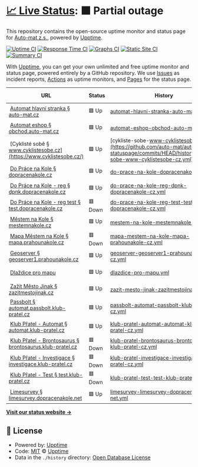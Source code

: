 # [📈 Live Status](https://demo.upptime.js.org): <!--live status--> **🟧 Partial outage**

This repository contains the open-source uptime monitor and status page for [Auto-mat z.s.](https://auto-mat.cz), powered by [Upptime](https://github.com/upptime/upptime).

[![Uptime CI](https://github.com/auto-mat/automat-statuspage/workflows/Uptime%20CI/badge.svg)](https://github.com/auto-mat/automat-statuspage/actions?query=workflow%3A%22Uptime+CI%22)
[![Response Time CI](https://github.com/auto-mat/automat-statuspage/workflows/Response%20Time%20CI/badge.svg)](https://github.com/auto-mat/automat-statuspage/actions?query=workflow%3A%22Response+Time+CI%22)
[![Graphs CI](https://github.com/auto-mat/automat-statuspage/workflows/Graphs%20CI/badge.svg)](https://github.com/auto-mat/automat-statuspage/actions?query=workflow%3A%22Graphs+CI%22)
[![Static Site CI](https://github.com/auto-mat/automat-statuspage/workflows/Static%20Site%20CI/badge.svg)](https://github.com/auto-mat/automat-statuspage/actions?query=workflow%3A%22Static+Site+CI%22)
[![Summary CI](https://github.com/auto-mat/automat-statuspage/workflows/Summary%20CI/badge.svg)](https://github.com/auto-mat/automat-statuspage/actions?query=workflow%3A%22Summary+CI%22)

With [Upptime](https://upptime.js.org), you can get your own unlimited and free uptime monitor and status page, powered entirely by a GitHub repository. We use [Issues](https://github.com/upptime/upptime/issues) as incident reports, [Actions](https://github.com/auto-mat/automat-statuspage/actions) as uptime monitors, and [Pages](https://demo.upptime.js.org) for the status page.

<!--start: status pages-->
<!-- This summary is generated by Upptime (https://github.com/upptime/upptime) -->
<!-- Do not edit this manually, your changes will be overwritten -->
<!-- prettier-ignore -->
| URL | Status | History | Response Time | Uptime |
| --- | ------ | ------- | ------------- | ------ |
| <img alt="" src="https://icons.duckduckgo.com/ip3/auto-mat.cz.ico" height="13"> [Automat hlavní stranka § auto-mat.cz](https://auto-mat.cz) | 🟩 Up | [automat-hlavni-stranka-auto-mat-cz.yml](https://github.com/auto-mat/automat-statuspage/commits/HEAD/history/automat-hlavni-stranka-auto-mat-cz.yml) | <details><summary><img alt="Response time graph" src="./graphs/automat-hlavni-stranka-auto-mat-cz/response-time-week.png" height="20"> 1973ms</summary><br><a href="https://auto-mat.github.io/automat-statuspage/history/automat-hlavni-stranka-auto-mat-cz"><img alt="Response time 2168" src="https://img.shields.io/endpoint?url=https%3A%2F%2Fraw.githubusercontent.com%2Fauto-mat%2Fautomat-statuspage%2FHEAD%2Fapi%2Fautomat-hlavni-stranka-auto-mat-cz%2Fresponse-time.json"></a><br><a href="https://auto-mat.github.io/automat-statuspage/history/automat-hlavni-stranka-auto-mat-cz"><img alt="24-hour response time 1786" src="https://img.shields.io/endpoint?url=https%3A%2F%2Fraw.githubusercontent.com%2Fauto-mat%2Fautomat-statuspage%2FHEAD%2Fapi%2Fautomat-hlavni-stranka-auto-mat-cz%2Fresponse-time-day.json"></a><br><a href="https://auto-mat.github.io/automat-statuspage/history/automat-hlavni-stranka-auto-mat-cz"><img alt="7-day response time 1973" src="https://img.shields.io/endpoint?url=https%3A%2F%2Fraw.githubusercontent.com%2Fauto-mat%2Fautomat-statuspage%2FHEAD%2Fapi%2Fautomat-hlavni-stranka-auto-mat-cz%2Fresponse-time-week.json"></a><br><a href="https://auto-mat.github.io/automat-statuspage/history/automat-hlavni-stranka-auto-mat-cz"><img alt="30-day response time 2134" src="https://img.shields.io/endpoint?url=https%3A%2F%2Fraw.githubusercontent.com%2Fauto-mat%2Fautomat-statuspage%2FHEAD%2Fapi%2Fautomat-hlavni-stranka-auto-mat-cz%2Fresponse-time-month.json"></a><br><a href="https://auto-mat.github.io/automat-statuspage/history/automat-hlavni-stranka-auto-mat-cz"><img alt="1-year response time 2260" src="https://img.shields.io/endpoint?url=https%3A%2F%2Fraw.githubusercontent.com%2Fauto-mat%2Fautomat-statuspage%2FHEAD%2Fapi%2Fautomat-hlavni-stranka-auto-mat-cz%2Fresponse-time-year.json"></a></details> | <details><summary><a href="https://auto-mat.github.io/automat-statuspage/history/automat-hlavni-stranka-auto-mat-cz">100.00%</a></summary><a href="https://auto-mat.github.io/automat-statuspage/history/automat-hlavni-stranka-auto-mat-cz"><img alt="All-time uptime 99.85%" src="https://img.shields.io/endpoint?url=https%3A%2F%2Fraw.githubusercontent.com%2Fauto-mat%2Fautomat-statuspage%2FHEAD%2Fapi%2Fautomat-hlavni-stranka-auto-mat-cz%2Fuptime.json"></a><br><a href="https://auto-mat.github.io/automat-statuspage/history/automat-hlavni-stranka-auto-mat-cz"><img alt="24-hour uptime 100.00%" src="https://img.shields.io/endpoint?url=https%3A%2F%2Fraw.githubusercontent.com%2Fauto-mat%2Fautomat-statuspage%2FHEAD%2Fapi%2Fautomat-hlavni-stranka-auto-mat-cz%2Fuptime-day.json"></a><br><a href="https://auto-mat.github.io/automat-statuspage/history/automat-hlavni-stranka-auto-mat-cz"><img alt="7-day uptime 100.00%" src="https://img.shields.io/endpoint?url=https%3A%2F%2Fraw.githubusercontent.com%2Fauto-mat%2Fautomat-statuspage%2FHEAD%2Fapi%2Fautomat-hlavni-stranka-auto-mat-cz%2Fuptime-week.json"></a><br><a href="https://auto-mat.github.io/automat-statuspage/history/automat-hlavni-stranka-auto-mat-cz"><img alt="30-day uptime 99.94%" src="https://img.shields.io/endpoint?url=https%3A%2F%2Fraw.githubusercontent.com%2Fauto-mat%2Fautomat-statuspage%2FHEAD%2Fapi%2Fautomat-hlavni-stranka-auto-mat-cz%2Fuptime-month.json"></a><br><a href="https://auto-mat.github.io/automat-statuspage/history/automat-hlavni-stranka-auto-mat-cz"><img alt="1-year uptime 99.98%" src="https://img.shields.io/endpoint?url=https%3A%2F%2Fraw.githubusercontent.com%2Fauto-mat%2Fautomat-statuspage%2FHEAD%2Fapi%2Fautomat-hlavni-stranka-auto-mat-cz%2Fuptime-year.json"></a></details>
| <img alt="" src="https://icons.duckduckgo.com/ip3/obchod.auto-mat.cz.ico" height="13"> [Automat eshop § obchod.auto-mat.cz](https://obchod.auto-mat.cz/) | 🟩 Up | [automat-eshop-obchod-auto-mat-cz.yml](https://github.com/auto-mat/automat-statuspage/commits/HEAD/history/automat-eshop-obchod-auto-mat-cz.yml) | <details><summary><img alt="Response time graph" src="./graphs/automat-eshop-obchod-auto-mat-cz/response-time-week.png" height="20"> 1336ms</summary><br><a href="https://auto-mat.github.io/automat-statuspage/history/automat-eshop-obchod-auto-mat-cz"><img alt="Response time 1419" src="https://img.shields.io/endpoint?url=https%3A%2F%2Fraw.githubusercontent.com%2Fauto-mat%2Fautomat-statuspage%2FHEAD%2Fapi%2Fautomat-eshop-obchod-auto-mat-cz%2Fresponse-time.json"></a><br><a href="https://auto-mat.github.io/automat-statuspage/history/automat-eshop-obchod-auto-mat-cz"><img alt="24-hour response time 1217" src="https://img.shields.io/endpoint?url=https%3A%2F%2Fraw.githubusercontent.com%2Fauto-mat%2Fautomat-statuspage%2FHEAD%2Fapi%2Fautomat-eshop-obchod-auto-mat-cz%2Fresponse-time-day.json"></a><br><a href="https://auto-mat.github.io/automat-statuspage/history/automat-eshop-obchod-auto-mat-cz"><img alt="7-day response time 1336" src="https://img.shields.io/endpoint?url=https%3A%2F%2Fraw.githubusercontent.com%2Fauto-mat%2Fautomat-statuspage%2FHEAD%2Fapi%2Fautomat-eshop-obchod-auto-mat-cz%2Fresponse-time-week.json"></a><br><a href="https://auto-mat.github.io/automat-statuspage/history/automat-eshop-obchod-auto-mat-cz"><img alt="30-day response time 1337" src="https://img.shields.io/endpoint?url=https%3A%2F%2Fraw.githubusercontent.com%2Fauto-mat%2Fautomat-statuspage%2FHEAD%2Fapi%2Fautomat-eshop-obchod-auto-mat-cz%2Fresponse-time-month.json"></a><br><a href="https://auto-mat.github.io/automat-statuspage/history/automat-eshop-obchod-auto-mat-cz"><img alt="1-year response time 1402" src="https://img.shields.io/endpoint?url=https%3A%2F%2Fraw.githubusercontent.com%2Fauto-mat%2Fautomat-statuspage%2FHEAD%2Fapi%2Fautomat-eshop-obchod-auto-mat-cz%2Fresponse-time-year.json"></a></details> | <details><summary><a href="https://auto-mat.github.io/automat-statuspage/history/automat-eshop-obchod-auto-mat-cz">99.61%</a></summary><a href="https://auto-mat.github.io/automat-statuspage/history/automat-eshop-obchod-auto-mat-cz"><img alt="All-time uptime 99.86%" src="https://img.shields.io/endpoint?url=https%3A%2F%2Fraw.githubusercontent.com%2Fauto-mat%2Fautomat-statuspage%2FHEAD%2Fapi%2Fautomat-eshop-obchod-auto-mat-cz%2Fuptime.json"></a><br><a href="https://auto-mat.github.io/automat-statuspage/history/automat-eshop-obchod-auto-mat-cz"><img alt="24-hour uptime 100.00%" src="https://img.shields.io/endpoint?url=https%3A%2F%2Fraw.githubusercontent.com%2Fauto-mat%2Fautomat-statuspage%2FHEAD%2Fapi%2Fautomat-eshop-obchod-auto-mat-cz%2Fuptime-day.json"></a><br><a href="https://auto-mat.github.io/automat-statuspage/history/automat-eshop-obchod-auto-mat-cz"><img alt="7-day uptime 99.61%" src="https://img.shields.io/endpoint?url=https%3A%2F%2Fraw.githubusercontent.com%2Fauto-mat%2Fautomat-statuspage%2FHEAD%2Fapi%2Fautomat-eshop-obchod-auto-mat-cz%2Fuptime-week.json"></a><br><a href="https://auto-mat.github.io/automat-statuspage/history/automat-eshop-obchod-auto-mat-cz"><img alt="30-day uptime 99.75%" src="https://img.shields.io/endpoint?url=https%3A%2F%2Fraw.githubusercontent.com%2Fauto-mat%2Fautomat-statuspage%2FHEAD%2Fapi%2Fautomat-eshop-obchod-auto-mat-cz%2Fuptime-month.json"></a><br><a href="https://auto-mat.github.io/automat-statuspage/history/automat-eshop-obchod-auto-mat-cz"><img alt="1-year uptime 99.93%" src="https://img.shields.io/endpoint?url=https%3A%2F%2Fraw.githubusercontent.com%2Fauto-mat%2Fautomat-statuspage%2FHEAD%2Fapi%2Fautomat-eshop-obchod-auto-mat-cz%2Fuptime-year.json"></a></details>
| <img alt="" src="https://icons.duckduckgo.com/ip3/www.cyklistesobe.cz.ico" height="13"> [Cyklisté sobě § www.cyklistesobe.cz](https://www.cyklistesobe.cz/) | 🟩 Up | [cykliste-sobe-www-cyklistesobe-cz.yml](https://github.com/auto-mat/automat-statuspage/commits/HEAD/history/cykliste-sobe-www-cyklistesobe-cz.yml) | <details><summary><img alt="Response time graph" src="./graphs/cykliste-sobe-www-cyklistesobe-cz/response-time-week.png" height="20"> 1019ms</summary><br><a href="https://auto-mat.github.io/automat-statuspage/history/cykliste-sobe-www-cyklistesobe-cz"><img alt="Response time 6188" src="https://img.shields.io/endpoint?url=https%3A%2F%2Fraw.githubusercontent.com%2Fauto-mat%2Fautomat-statuspage%2FHEAD%2Fapi%2Fcykliste-sobe-www-cyklistesobe-cz%2Fresponse-time.json"></a><br><a href="https://auto-mat.github.io/automat-statuspage/history/cykliste-sobe-www-cyklistesobe-cz"><img alt="24-hour response time 847" src="https://img.shields.io/endpoint?url=https%3A%2F%2Fraw.githubusercontent.com%2Fauto-mat%2Fautomat-statuspage%2FHEAD%2Fapi%2Fcykliste-sobe-www-cyklistesobe-cz%2Fresponse-time-day.json"></a><br><a href="https://auto-mat.github.io/automat-statuspage/history/cykliste-sobe-www-cyklistesobe-cz"><img alt="7-day response time 1019" src="https://img.shields.io/endpoint?url=https%3A%2F%2Fraw.githubusercontent.com%2Fauto-mat%2Fautomat-statuspage%2FHEAD%2Fapi%2Fcykliste-sobe-www-cyklistesobe-cz%2Fresponse-time-week.json"></a><br><a href="https://auto-mat.github.io/automat-statuspage/history/cykliste-sobe-www-cyklistesobe-cz"><img alt="30-day response time 903" src="https://img.shields.io/endpoint?url=https%3A%2F%2Fraw.githubusercontent.com%2Fauto-mat%2Fautomat-statuspage%2FHEAD%2Fapi%2Fcykliste-sobe-www-cyklistesobe-cz%2Fresponse-time-month.json"></a><br><a href="https://auto-mat.github.io/automat-statuspage/history/cykliste-sobe-www-cyklistesobe-cz"><img alt="1-year response time 6650" src="https://img.shields.io/endpoint?url=https%3A%2F%2Fraw.githubusercontent.com%2Fauto-mat%2Fautomat-statuspage%2FHEAD%2Fapi%2Fcykliste-sobe-www-cyklistesobe-cz%2Fresponse-time-year.json"></a></details> | <details><summary><a href="https://auto-mat.github.io/automat-statuspage/history/cykliste-sobe-www-cyklistesobe-cz">100.00%</a></summary><a href="https://auto-mat.github.io/automat-statuspage/history/cykliste-sobe-www-cyklistesobe-cz"><img alt="All-time uptime 97.02%" src="https://img.shields.io/endpoint?url=https%3A%2F%2Fraw.githubusercontent.com%2Fauto-mat%2Fautomat-statuspage%2FHEAD%2Fapi%2Fcykliste-sobe-www-cyklistesobe-cz%2Fuptime.json"></a><br><a href="https://auto-mat.github.io/automat-statuspage/history/cykliste-sobe-www-cyklistesobe-cz"><img alt="24-hour uptime 100.00%" src="https://img.shields.io/endpoint?url=https%3A%2F%2Fraw.githubusercontent.com%2Fauto-mat%2Fautomat-statuspage%2FHEAD%2Fapi%2Fcykliste-sobe-www-cyklistesobe-cz%2Fuptime-day.json"></a><br><a href="https://auto-mat.github.io/automat-statuspage/history/cykliste-sobe-www-cyklistesobe-cz"><img alt="7-day uptime 100.00%" src="https://img.shields.io/endpoint?url=https%3A%2F%2Fraw.githubusercontent.com%2Fauto-mat%2Fautomat-statuspage%2FHEAD%2Fapi%2Fcykliste-sobe-www-cyklistesobe-cz%2Fuptime-week.json"></a><br><a href="https://auto-mat.github.io/automat-statuspage/history/cykliste-sobe-www-cyklistesobe-cz"><img alt="30-day uptime 37.39%" src="https://img.shields.io/endpoint?url=https%3A%2F%2Fraw.githubusercontent.com%2Fauto-mat%2Fautomat-statuspage%2FHEAD%2Fapi%2Fcykliste-sobe-www-cyklistesobe-cz%2Fuptime-month.json"></a><br><a href="https://auto-mat.github.io/automat-statuspage/history/cykliste-sobe-www-cyklistesobe-cz"><img alt="1-year uptime 89.60%" src="https://img.shields.io/endpoint?url=https%3A%2F%2Fraw.githubusercontent.com%2Fauto-mat%2Fautomat-statuspage%2FHEAD%2Fapi%2Fcykliste-sobe-www-cyklistesobe-cz%2Fuptime-year.json"></a></details>
| <img alt="" src="https://icons.duckduckgo.com/ip3/dopracenakole.cz.ico" height="13"> [Do Práce na Kole § dopracenakole.cz](https://dopracenakole.cz) | 🟩 Up | [do-prace-na-kole-dopracenakole-cz.yml](https://github.com/auto-mat/automat-statuspage/commits/HEAD/history/do-prace-na-kole-dopracenakole-cz.yml) | <details><summary><img alt="Response time graph" src="./graphs/do-prace-na-kole-dopracenakole-cz/response-time-week.png" height="20"> 707ms</summary><br><a href="https://auto-mat.github.io/automat-statuspage/history/do-prace-na-kole-dopracenakole-cz"><img alt="Response time 926" src="https://img.shields.io/endpoint?url=https%3A%2F%2Fraw.githubusercontent.com%2Fauto-mat%2Fautomat-statuspage%2FHEAD%2Fapi%2Fdo-prace-na-kole-dopracenakole-cz%2Fresponse-time.json"></a><br><a href="https://auto-mat.github.io/automat-statuspage/history/do-prace-na-kole-dopracenakole-cz"><img alt="24-hour response time 548" src="https://img.shields.io/endpoint?url=https%3A%2F%2Fraw.githubusercontent.com%2Fauto-mat%2Fautomat-statuspage%2FHEAD%2Fapi%2Fdo-prace-na-kole-dopracenakole-cz%2Fresponse-time-day.json"></a><br><a href="https://auto-mat.github.io/automat-statuspage/history/do-prace-na-kole-dopracenakole-cz"><img alt="7-day response time 707" src="https://img.shields.io/endpoint?url=https%3A%2F%2Fraw.githubusercontent.com%2Fauto-mat%2Fautomat-statuspage%2FHEAD%2Fapi%2Fdo-prace-na-kole-dopracenakole-cz%2Fresponse-time-week.json"></a><br><a href="https://auto-mat.github.io/automat-statuspage/history/do-prace-na-kole-dopracenakole-cz"><img alt="30-day response time 670" src="https://img.shields.io/endpoint?url=https%3A%2F%2Fraw.githubusercontent.com%2Fauto-mat%2Fautomat-statuspage%2FHEAD%2Fapi%2Fdo-prace-na-kole-dopracenakole-cz%2Fresponse-time-month.json"></a><br><a href="https://auto-mat.github.io/automat-statuspage/history/do-prace-na-kole-dopracenakole-cz"><img alt="1-year response time 692" src="https://img.shields.io/endpoint?url=https%3A%2F%2Fraw.githubusercontent.com%2Fauto-mat%2Fautomat-statuspage%2FHEAD%2Fapi%2Fdo-prace-na-kole-dopracenakole-cz%2Fresponse-time-year.json"></a></details> | <details><summary><a href="https://auto-mat.github.io/automat-statuspage/history/do-prace-na-kole-dopracenakole-cz">100.00%</a></summary><a href="https://auto-mat.github.io/automat-statuspage/history/do-prace-na-kole-dopracenakole-cz"><img alt="All-time uptime 99.78%" src="https://img.shields.io/endpoint?url=https%3A%2F%2Fraw.githubusercontent.com%2Fauto-mat%2Fautomat-statuspage%2FHEAD%2Fapi%2Fdo-prace-na-kole-dopracenakole-cz%2Fuptime.json"></a><br><a href="https://auto-mat.github.io/automat-statuspage/history/do-prace-na-kole-dopracenakole-cz"><img alt="24-hour uptime 100.00%" src="https://img.shields.io/endpoint?url=https%3A%2F%2Fraw.githubusercontent.com%2Fauto-mat%2Fautomat-statuspage%2FHEAD%2Fapi%2Fdo-prace-na-kole-dopracenakole-cz%2Fuptime-day.json"></a><br><a href="https://auto-mat.github.io/automat-statuspage/history/do-prace-na-kole-dopracenakole-cz"><img alt="7-day uptime 100.00%" src="https://img.shields.io/endpoint?url=https%3A%2F%2Fraw.githubusercontent.com%2Fauto-mat%2Fautomat-statuspage%2FHEAD%2Fapi%2Fdo-prace-na-kole-dopracenakole-cz%2Fuptime-week.json"></a><br><a href="https://auto-mat.github.io/automat-statuspage/history/do-prace-na-kole-dopracenakole-cz"><img alt="30-day uptime 100.00%" src="https://img.shields.io/endpoint?url=https%3A%2F%2Fraw.githubusercontent.com%2Fauto-mat%2Fautomat-statuspage%2FHEAD%2Fapi%2Fdo-prace-na-kole-dopracenakole-cz%2Fuptime-month.json"></a><br><a href="https://auto-mat.github.io/automat-statuspage/history/do-prace-na-kole-dopracenakole-cz"><img alt="1-year uptime 100.00%" src="https://img.shields.io/endpoint?url=https%3A%2F%2Fraw.githubusercontent.com%2Fauto-mat%2Fautomat-statuspage%2FHEAD%2Fapi%2Fdo-prace-na-kole-dopracenakole-cz%2Fuptime-year.json"></a></details>
| <img alt="" src="https://icons.duckduckgo.com/ip3/dpnk.dopracenakole.cz.ico" height="13"> [Do Práce na Kole - reg § dpnk.dopracenakole.cz](https://dpnk.dopracenakole.cz) | 🟩 Up | [do-prace-na-kole-reg-dpnk-dopracenakole-cz.yml](https://github.com/auto-mat/automat-statuspage/commits/HEAD/history/do-prace-na-kole-reg-dpnk-dopracenakole-cz.yml) | <details><summary><img alt="Response time graph" src="./graphs/do-prace-na-kole-reg-dpnk-dopracenakole-cz/response-time-week.png" height="20"> 641ms</summary><br><a href="https://auto-mat.github.io/automat-statuspage/history/do-prace-na-kole-reg-dpnk-dopracenakole-cz"><img alt="Response time 1575" src="https://img.shields.io/endpoint?url=https%3A%2F%2Fraw.githubusercontent.com%2Fauto-mat%2Fautomat-statuspage%2FHEAD%2Fapi%2Fdo-prace-na-kole-reg-dpnk-dopracenakole-cz%2Fresponse-time.json"></a><br><a href="https://auto-mat.github.io/automat-statuspage/history/do-prace-na-kole-reg-dpnk-dopracenakole-cz"><img alt="24-hour response time 628" src="https://img.shields.io/endpoint?url=https%3A%2F%2Fraw.githubusercontent.com%2Fauto-mat%2Fautomat-statuspage%2FHEAD%2Fapi%2Fdo-prace-na-kole-reg-dpnk-dopracenakole-cz%2Fresponse-time-day.json"></a><br><a href="https://auto-mat.github.io/automat-statuspage/history/do-prace-na-kole-reg-dpnk-dopracenakole-cz"><img alt="7-day response time 641" src="https://img.shields.io/endpoint?url=https%3A%2F%2Fraw.githubusercontent.com%2Fauto-mat%2Fautomat-statuspage%2FHEAD%2Fapi%2Fdo-prace-na-kole-reg-dpnk-dopracenakole-cz%2Fresponse-time-week.json"></a><br><a href="https://auto-mat.github.io/automat-statuspage/history/do-prace-na-kole-reg-dpnk-dopracenakole-cz"><img alt="30-day response time 810" src="https://img.shields.io/endpoint?url=https%3A%2F%2Fraw.githubusercontent.com%2Fauto-mat%2Fautomat-statuspage%2FHEAD%2Fapi%2Fdo-prace-na-kole-reg-dpnk-dopracenakole-cz%2Fresponse-time-month.json"></a><br><a href="https://auto-mat.github.io/automat-statuspage/history/do-prace-na-kole-reg-dpnk-dopracenakole-cz"><img alt="1-year response time 1357" src="https://img.shields.io/endpoint?url=https%3A%2F%2Fraw.githubusercontent.com%2Fauto-mat%2Fautomat-statuspage%2FHEAD%2Fapi%2Fdo-prace-na-kole-reg-dpnk-dopracenakole-cz%2Fresponse-time-year.json"></a></details> | <details><summary><a href="https://auto-mat.github.io/automat-statuspage/history/do-prace-na-kole-reg-dpnk-dopracenakole-cz">100.00%</a></summary><a href="https://auto-mat.github.io/automat-statuspage/history/do-prace-na-kole-reg-dpnk-dopracenakole-cz"><img alt="All-time uptime 99.39%" src="https://img.shields.io/endpoint?url=https%3A%2F%2Fraw.githubusercontent.com%2Fauto-mat%2Fautomat-statuspage%2FHEAD%2Fapi%2Fdo-prace-na-kole-reg-dpnk-dopracenakole-cz%2Fuptime.json"></a><br><a href="https://auto-mat.github.io/automat-statuspage/history/do-prace-na-kole-reg-dpnk-dopracenakole-cz"><img alt="24-hour uptime 100.00%" src="https://img.shields.io/endpoint?url=https%3A%2F%2Fraw.githubusercontent.com%2Fauto-mat%2Fautomat-statuspage%2FHEAD%2Fapi%2Fdo-prace-na-kole-reg-dpnk-dopracenakole-cz%2Fuptime-day.json"></a><br><a href="https://auto-mat.github.io/automat-statuspage/history/do-prace-na-kole-reg-dpnk-dopracenakole-cz"><img alt="7-day uptime 100.00%" src="https://img.shields.io/endpoint?url=https%3A%2F%2Fraw.githubusercontent.com%2Fauto-mat%2Fautomat-statuspage%2FHEAD%2Fapi%2Fdo-prace-na-kole-reg-dpnk-dopracenakole-cz%2Fuptime-week.json"></a><br><a href="https://auto-mat.github.io/automat-statuspage/history/do-prace-na-kole-reg-dpnk-dopracenakole-cz"><img alt="30-day uptime 99.87%" src="https://img.shields.io/endpoint?url=https%3A%2F%2Fraw.githubusercontent.com%2Fauto-mat%2Fautomat-statuspage%2FHEAD%2Fapi%2Fdo-prace-na-kole-reg-dpnk-dopracenakole-cz%2Fuptime-month.json"></a><br><a href="https://auto-mat.github.io/automat-statuspage/history/do-prace-na-kole-reg-dpnk-dopracenakole-cz"><img alt="1-year uptime 99.01%" src="https://img.shields.io/endpoint?url=https%3A%2F%2Fraw.githubusercontent.com%2Fauto-mat%2Fautomat-statuspage%2FHEAD%2Fapi%2Fdo-prace-na-kole-reg-dpnk-dopracenakole-cz%2Fuptime-year.json"></a></details>
| <img alt="" src="https://icons.duckduckgo.com/ip3/test.dopracenakole.cz.ico" height="13"> [Do Práce na Kole - reg test § test.dopracenakole.cz](https://test.dopracenakole.cz) | 🟥 Down | [do-prace-na-kole-reg-test-test-dopracenakole-cz.yml](https://github.com/auto-mat/automat-statuspage/commits/HEAD/history/do-prace-na-kole-reg-test-test-dopracenakole-cz.yml) | <details><summary><img alt="Response time graph" src="./graphs/do-prace-na-kole-reg-test-test-dopracenakole-cz/response-time-week.png" height="20"> 1112ms</summary><br><a href="https://auto-mat.github.io/automat-statuspage/history/do-prace-na-kole-reg-test-test-dopracenakole-cz"><img alt="Response time 1895" src="https://img.shields.io/endpoint?url=https%3A%2F%2Fraw.githubusercontent.com%2Fauto-mat%2Fautomat-statuspage%2FHEAD%2Fapi%2Fdo-prace-na-kole-reg-test-test-dopracenakole-cz%2Fresponse-time.json"></a><br><a href="https://auto-mat.github.io/automat-statuspage/history/do-prace-na-kole-reg-test-test-dopracenakole-cz"><img alt="24-hour response time 0" src="https://img.shields.io/endpoint?url=https%3A%2F%2Fraw.githubusercontent.com%2Fauto-mat%2Fautomat-statuspage%2FHEAD%2Fapi%2Fdo-prace-na-kole-reg-test-test-dopracenakole-cz%2Fresponse-time-day.json"></a><br><a href="https://auto-mat.github.io/automat-statuspage/history/do-prace-na-kole-reg-test-test-dopracenakole-cz"><img alt="7-day response time 1112" src="https://img.shields.io/endpoint?url=https%3A%2F%2Fraw.githubusercontent.com%2Fauto-mat%2Fautomat-statuspage%2FHEAD%2Fapi%2Fdo-prace-na-kole-reg-test-test-dopracenakole-cz%2Fresponse-time-week.json"></a><br><a href="https://auto-mat.github.io/automat-statuspage/history/do-prace-na-kole-reg-test-test-dopracenakole-cz"><img alt="30-day response time 1280" src="https://img.shields.io/endpoint?url=https%3A%2F%2Fraw.githubusercontent.com%2Fauto-mat%2Fautomat-statuspage%2FHEAD%2Fapi%2Fdo-prace-na-kole-reg-test-test-dopracenakole-cz%2Fresponse-time-month.json"></a><br><a href="https://auto-mat.github.io/automat-statuspage/history/do-prace-na-kole-reg-test-test-dopracenakole-cz"><img alt="1-year response time 2057" src="https://img.shields.io/endpoint?url=https%3A%2F%2Fraw.githubusercontent.com%2Fauto-mat%2Fautomat-statuspage%2FHEAD%2Fapi%2Fdo-prace-na-kole-reg-test-test-dopracenakole-cz%2Fresponse-time-year.json"></a></details> | <details><summary><a href="https://auto-mat.github.io/automat-statuspage/history/do-prace-na-kole-reg-test-test-dopracenakole-cz">82.89%</a></summary><a href="https://auto-mat.github.io/automat-statuspage/history/do-prace-na-kole-reg-test-test-dopracenakole-cz"><img alt="All-time uptime 91.78%" src="https://img.shields.io/endpoint?url=https%3A%2F%2Fraw.githubusercontent.com%2Fauto-mat%2Fautomat-statuspage%2FHEAD%2Fapi%2Fdo-prace-na-kole-reg-test-test-dopracenakole-cz%2Fuptime.json"></a><br><a href="https://auto-mat.github.io/automat-statuspage/history/do-prace-na-kole-reg-test-test-dopracenakole-cz"><img alt="24-hour uptime 0.00%" src="https://img.shields.io/endpoint?url=https%3A%2F%2Fraw.githubusercontent.com%2Fauto-mat%2Fautomat-statuspage%2FHEAD%2Fapi%2Fdo-prace-na-kole-reg-test-test-dopracenakole-cz%2Fuptime-day.json"></a><br><a href="https://auto-mat.github.io/automat-statuspage/history/do-prace-na-kole-reg-test-test-dopracenakole-cz"><img alt="7-day uptime 82.89%" src="https://img.shields.io/endpoint?url=https%3A%2F%2Fraw.githubusercontent.com%2Fauto-mat%2Fautomat-statuspage%2FHEAD%2Fapi%2Fdo-prace-na-kole-reg-test-test-dopracenakole-cz%2Fuptime-week.json"></a><br><a href="https://auto-mat.github.io/automat-statuspage/history/do-prace-na-kole-reg-test-test-dopracenakole-cz"><img alt="30-day uptime 96.00%" src="https://img.shields.io/endpoint?url=https%3A%2F%2Fraw.githubusercontent.com%2Fauto-mat%2Fautomat-statuspage%2FHEAD%2Fapi%2Fdo-prace-na-kole-reg-test-test-dopracenakole-cz%2Fuptime-month.json"></a><br><a href="https://auto-mat.github.io/automat-statuspage/history/do-prace-na-kole-reg-test-test-dopracenakole-cz"><img alt="1-year uptime 73.73%" src="https://img.shields.io/endpoint?url=https%3A%2F%2Fraw.githubusercontent.com%2Fauto-mat%2Fautomat-statuspage%2FHEAD%2Fapi%2Fdo-prace-na-kole-reg-test-test-dopracenakole-cz%2Fuptime-year.json"></a></details>
| <img alt="" src="https://icons.duckduckgo.com/ip3/mestemnakole.cz.ico" height="13"> [Městem na Kole § mestemnakole.cz](https://mestemnakole.cz) | 🟩 Up | [mestem-na-kole-mestemnakole-cz.yml](https://github.com/auto-mat/automat-statuspage/commits/HEAD/history/mestem-na-kole-mestemnakole-cz.yml) | <details><summary><img alt="Response time graph" src="./graphs/mestem-na-kole-mestemnakole-cz/response-time-week.png" height="20"> 705ms</summary><br><a href="https://auto-mat.github.io/automat-statuspage/history/mestem-na-kole-mestemnakole-cz"><img alt="Response time 689" src="https://img.shields.io/endpoint?url=https%3A%2F%2Fraw.githubusercontent.com%2Fauto-mat%2Fautomat-statuspage%2FHEAD%2Fapi%2Fmestem-na-kole-mestemnakole-cz%2Fresponse-time.json"></a><br><a href="https://auto-mat.github.io/automat-statuspage/history/mestem-na-kole-mestemnakole-cz"><img alt="24-hour response time 592" src="https://img.shields.io/endpoint?url=https%3A%2F%2Fraw.githubusercontent.com%2Fauto-mat%2Fautomat-statuspage%2FHEAD%2Fapi%2Fmestem-na-kole-mestemnakole-cz%2Fresponse-time-day.json"></a><br><a href="https://auto-mat.github.io/automat-statuspage/history/mestem-na-kole-mestemnakole-cz"><img alt="7-day response time 705" src="https://img.shields.io/endpoint?url=https%3A%2F%2Fraw.githubusercontent.com%2Fauto-mat%2Fautomat-statuspage%2FHEAD%2Fapi%2Fmestem-na-kole-mestemnakole-cz%2Fresponse-time-week.json"></a><br><a href="https://auto-mat.github.io/automat-statuspage/history/mestem-na-kole-mestemnakole-cz"><img alt="30-day response time 664" src="https://img.shields.io/endpoint?url=https%3A%2F%2Fraw.githubusercontent.com%2Fauto-mat%2Fautomat-statuspage%2FHEAD%2Fapi%2Fmestem-na-kole-mestemnakole-cz%2Fresponse-time-month.json"></a><br><a href="https://auto-mat.github.io/automat-statuspage/history/mestem-na-kole-mestemnakole-cz"><img alt="1-year response time 691" src="https://img.shields.io/endpoint?url=https%3A%2F%2Fraw.githubusercontent.com%2Fauto-mat%2Fautomat-statuspage%2FHEAD%2Fapi%2Fmestem-na-kole-mestemnakole-cz%2Fresponse-time-year.json"></a></details> | <details><summary><a href="https://auto-mat.github.io/automat-statuspage/history/mestem-na-kole-mestemnakole-cz">100.00%</a></summary><a href="https://auto-mat.github.io/automat-statuspage/history/mestem-na-kole-mestemnakole-cz"><img alt="All-time uptime 99.74%" src="https://img.shields.io/endpoint?url=https%3A%2F%2Fraw.githubusercontent.com%2Fauto-mat%2Fautomat-statuspage%2FHEAD%2Fapi%2Fmestem-na-kole-mestemnakole-cz%2Fuptime.json"></a><br><a href="https://auto-mat.github.io/automat-statuspage/history/mestem-na-kole-mestemnakole-cz"><img alt="24-hour uptime 100.00%" src="https://img.shields.io/endpoint?url=https%3A%2F%2Fraw.githubusercontent.com%2Fauto-mat%2Fautomat-statuspage%2FHEAD%2Fapi%2Fmestem-na-kole-mestemnakole-cz%2Fuptime-day.json"></a><br><a href="https://auto-mat.github.io/automat-statuspage/history/mestem-na-kole-mestemnakole-cz"><img alt="7-day uptime 100.00%" src="https://img.shields.io/endpoint?url=https%3A%2F%2Fraw.githubusercontent.com%2Fauto-mat%2Fautomat-statuspage%2FHEAD%2Fapi%2Fmestem-na-kole-mestemnakole-cz%2Fuptime-week.json"></a><br><a href="https://auto-mat.github.io/automat-statuspage/history/mestem-na-kole-mestemnakole-cz"><img alt="30-day uptime 100.00%" src="https://img.shields.io/endpoint?url=https%3A%2F%2Fraw.githubusercontent.com%2Fauto-mat%2Fautomat-statuspage%2FHEAD%2Fapi%2Fmestem-na-kole-mestemnakole-cz%2Fuptime-month.json"></a><br><a href="https://auto-mat.github.io/automat-statuspage/history/mestem-na-kole-mestemnakole-cz"><img alt="1-year uptime 99.55%" src="https://img.shields.io/endpoint?url=https%3A%2F%2Fraw.githubusercontent.com%2Fauto-mat%2Fautomat-statuspage%2FHEAD%2Fapi%2Fmestem-na-kole-mestemnakole-cz%2Fuptime-year.json"></a></details>
| <img alt="" src="https://icons.duckduckgo.com/ip3/mapa.prahounakole.cz.ico" height="13"> [Mapa Městem na Kole § mapa.prahounakole.cz](https://mapa.prahounakole.cz) | 🟥 Down | [mapa-mestem-na-kole-mapa-prahounakole-cz.yml](https://github.com/auto-mat/automat-statuspage/commits/HEAD/history/mapa-mestem-na-kole-mapa-prahounakole-cz.yml) | <details><summary><img alt="Response time graph" src="./graphs/mapa-mestem-na-kole-mapa-prahounakole-cz/response-time-week.png" height="20"> 1305ms</summary><br><a href="https://auto-mat.github.io/automat-statuspage/history/mapa-mestem-na-kole-mapa-prahounakole-cz"><img alt="Response time 1072" src="https://img.shields.io/endpoint?url=https%3A%2F%2Fraw.githubusercontent.com%2Fauto-mat%2Fautomat-statuspage%2FHEAD%2Fapi%2Fmapa-mestem-na-kole-mapa-prahounakole-cz%2Fresponse-time.json"></a><br><a href="https://auto-mat.github.io/automat-statuspage/history/mapa-mestem-na-kole-mapa-prahounakole-cz"><img alt="24-hour response time 896" src="https://img.shields.io/endpoint?url=https%3A%2F%2Fraw.githubusercontent.com%2Fauto-mat%2Fautomat-statuspage%2FHEAD%2Fapi%2Fmapa-mestem-na-kole-mapa-prahounakole-cz%2Fresponse-time-day.json"></a><br><a href="https://auto-mat.github.io/automat-statuspage/history/mapa-mestem-na-kole-mapa-prahounakole-cz"><img alt="7-day response time 1305" src="https://img.shields.io/endpoint?url=https%3A%2F%2Fraw.githubusercontent.com%2Fauto-mat%2Fautomat-statuspage%2FHEAD%2Fapi%2Fmapa-mestem-na-kole-mapa-prahounakole-cz%2Fresponse-time-week.json"></a><br><a href="https://auto-mat.github.io/automat-statuspage/history/mapa-mestem-na-kole-mapa-prahounakole-cz"><img alt="30-day response time 1018" src="https://img.shields.io/endpoint?url=https%3A%2F%2Fraw.githubusercontent.com%2Fauto-mat%2Fautomat-statuspage%2FHEAD%2Fapi%2Fmapa-mestem-na-kole-mapa-prahounakole-cz%2Fresponse-time-month.json"></a><br><a href="https://auto-mat.github.io/automat-statuspage/history/mapa-mestem-na-kole-mapa-prahounakole-cz"><img alt="1-year response time 1104" src="https://img.shields.io/endpoint?url=https%3A%2F%2Fraw.githubusercontent.com%2Fauto-mat%2Fautomat-statuspage%2FHEAD%2Fapi%2Fmapa-mestem-na-kole-mapa-prahounakole-cz%2Fresponse-time-year.json"></a></details> | <details><summary><a href="https://auto-mat.github.io/automat-statuspage/history/mapa-mestem-na-kole-mapa-prahounakole-cz">100.00%</a></summary><a href="https://auto-mat.github.io/automat-statuspage/history/mapa-mestem-na-kole-mapa-prahounakole-cz"><img alt="All-time uptime 99.56%" src="https://img.shields.io/endpoint?url=https%3A%2F%2Fraw.githubusercontent.com%2Fauto-mat%2Fautomat-statuspage%2FHEAD%2Fapi%2Fmapa-mestem-na-kole-mapa-prahounakole-cz%2Fuptime.json"></a><br><a href="https://auto-mat.github.io/automat-statuspage/history/mapa-mestem-na-kole-mapa-prahounakole-cz"><img alt="24-hour uptime 99.97%" src="https://img.shields.io/endpoint?url=https%3A%2F%2Fraw.githubusercontent.com%2Fauto-mat%2Fautomat-statuspage%2FHEAD%2Fapi%2Fmapa-mestem-na-kole-mapa-prahounakole-cz%2Fuptime-day.json"></a><br><a href="https://auto-mat.github.io/automat-statuspage/history/mapa-mestem-na-kole-mapa-prahounakole-cz"><img alt="7-day uptime 100.00%" src="https://img.shields.io/endpoint?url=https%3A%2F%2Fraw.githubusercontent.com%2Fauto-mat%2Fautomat-statuspage%2FHEAD%2Fapi%2Fmapa-mestem-na-kole-mapa-prahounakole-cz%2Fuptime-week.json"></a><br><a href="https://auto-mat.github.io/automat-statuspage/history/mapa-mestem-na-kole-mapa-prahounakole-cz"><img alt="30-day uptime 99.45%" src="https://img.shields.io/endpoint?url=https%3A%2F%2Fraw.githubusercontent.com%2Fauto-mat%2Fautomat-statuspage%2FHEAD%2Fapi%2Fmapa-mestem-na-kole-mapa-prahounakole-cz%2Fuptime-month.json"></a><br><a href="https://auto-mat.github.io/automat-statuspage/history/mapa-mestem-na-kole-mapa-prahounakole-cz"><img alt="1-year uptime 99.80%" src="https://img.shields.io/endpoint?url=https%3A%2F%2Fraw.githubusercontent.com%2Fauto-mat%2Fautomat-statuspage%2FHEAD%2Fapi%2Fmapa-mestem-na-kole-mapa-prahounakole-cz%2Fuptime-year.json"></a></details>
| <img alt="" src="https://icons.duckduckgo.com/ip3/geoserver1.prahounakole.cz.ico" height="13"> [Geoserver § geoserver1.prahounakole.cz](https://geoserver1.prahounakole.cz) | 🟩 Up | [geoserver-geoserver1-prahounakole-cz.yml](https://github.com/auto-mat/automat-statuspage/commits/HEAD/history/geoserver-geoserver1-prahounakole-cz.yml) | <details><summary><img alt="Response time graph" src="./graphs/geoserver-geoserver1-prahounakole-cz/response-time-week.png" height="20"> 622ms</summary><br><a href="https://auto-mat.github.io/automat-statuspage/history/geoserver-geoserver1-prahounakole-cz"><img alt="Response time 652" src="https://img.shields.io/endpoint?url=https%3A%2F%2Fraw.githubusercontent.com%2Fauto-mat%2Fautomat-statuspage%2FHEAD%2Fapi%2Fgeoserver-geoserver1-prahounakole-cz%2Fresponse-time.json"></a><br><a href="https://auto-mat.github.io/automat-statuspage/history/geoserver-geoserver1-prahounakole-cz"><img alt="24-hour response time 601" src="https://img.shields.io/endpoint?url=https%3A%2F%2Fraw.githubusercontent.com%2Fauto-mat%2Fautomat-statuspage%2FHEAD%2Fapi%2Fgeoserver-geoserver1-prahounakole-cz%2Fresponse-time-day.json"></a><br><a href="https://auto-mat.github.io/automat-statuspage/history/geoserver-geoserver1-prahounakole-cz"><img alt="7-day response time 622" src="https://img.shields.io/endpoint?url=https%3A%2F%2Fraw.githubusercontent.com%2Fauto-mat%2Fautomat-statuspage%2FHEAD%2Fapi%2Fgeoserver-geoserver1-prahounakole-cz%2Fresponse-time-week.json"></a><br><a href="https://auto-mat.github.io/automat-statuspage/history/geoserver-geoserver1-prahounakole-cz"><img alt="30-day response time 611" src="https://img.shields.io/endpoint?url=https%3A%2F%2Fraw.githubusercontent.com%2Fauto-mat%2Fautomat-statuspage%2FHEAD%2Fapi%2Fgeoserver-geoserver1-prahounakole-cz%2Fresponse-time-month.json"></a><br><a href="https://auto-mat.github.io/automat-statuspage/history/geoserver-geoserver1-prahounakole-cz"><img alt="1-year response time 652" src="https://img.shields.io/endpoint?url=https%3A%2F%2Fraw.githubusercontent.com%2Fauto-mat%2Fautomat-statuspage%2FHEAD%2Fapi%2Fgeoserver-geoserver1-prahounakole-cz%2Fresponse-time-year.json"></a></details> | <details><summary><a href="https://auto-mat.github.io/automat-statuspage/history/geoserver-geoserver1-prahounakole-cz">100.00%</a></summary><a href="https://auto-mat.github.io/automat-statuspage/history/geoserver-geoserver1-prahounakole-cz"><img alt="All-time uptime 99.65%" src="https://img.shields.io/endpoint?url=https%3A%2F%2Fraw.githubusercontent.com%2Fauto-mat%2Fautomat-statuspage%2FHEAD%2Fapi%2Fgeoserver-geoserver1-prahounakole-cz%2Fuptime.json"></a><br><a href="https://auto-mat.github.io/automat-statuspage/history/geoserver-geoserver1-prahounakole-cz"><img alt="24-hour uptime 100.00%" src="https://img.shields.io/endpoint?url=https%3A%2F%2Fraw.githubusercontent.com%2Fauto-mat%2Fautomat-statuspage%2FHEAD%2Fapi%2Fgeoserver-geoserver1-prahounakole-cz%2Fuptime-day.json"></a><br><a href="https://auto-mat.github.io/automat-statuspage/history/geoserver-geoserver1-prahounakole-cz"><img alt="7-day uptime 100.00%" src="https://img.shields.io/endpoint?url=https%3A%2F%2Fraw.githubusercontent.com%2Fauto-mat%2Fautomat-statuspage%2FHEAD%2Fapi%2Fgeoserver-geoserver1-prahounakole-cz%2Fuptime-week.json"></a><br><a href="https://auto-mat.github.io/automat-statuspage/history/geoserver-geoserver1-prahounakole-cz"><img alt="30-day uptime 99.94%" src="https://img.shields.io/endpoint?url=https%3A%2F%2Fraw.githubusercontent.com%2Fauto-mat%2Fautomat-statuspage%2FHEAD%2Fapi%2Fgeoserver-geoserver1-prahounakole-cz%2Fuptime-month.json"></a><br><a href="https://auto-mat.github.io/automat-statuspage/history/geoserver-geoserver1-prahounakole-cz"><img alt="1-year uptime 99.98%" src="https://img.shields.io/endpoint?url=https%3A%2F%2Fraw.githubusercontent.com%2Fauto-mat%2Fautomat-statuspage%2FHEAD%2Fapi%2Fgeoserver-geoserver1-prahounakole-cz%2Fuptime-year.json"></a></details>
| <img alt="" src="https://icons.duckduckgo.com/ip3/tiles.prahounakole.cz.ico" height="13"> [Dlaždice pro mapu](https://tiles.prahounakole.cz/) | 🟩 Up | [dlazdice-pro-mapu.yml](https://github.com/auto-mat/automat-statuspage/commits/HEAD/history/dlazdice-pro-mapu.yml) | <details><summary><img alt="Response time graph" src="./graphs/dlazdice-pro-mapu/response-time-week.png" height="20"> 587ms</summary><br><a href="https://auto-mat.github.io/automat-statuspage/history/dlazdice-pro-mapu"><img alt="Response time 637" src="https://img.shields.io/endpoint?url=https%3A%2F%2Fraw.githubusercontent.com%2Fauto-mat%2Fautomat-statuspage%2FHEAD%2Fapi%2Fdlazdice-pro-mapu%2Fresponse-time.json"></a><br><a href="https://auto-mat.github.io/automat-statuspage/history/dlazdice-pro-mapu"><img alt="24-hour response time 669" src="https://img.shields.io/endpoint?url=https%3A%2F%2Fraw.githubusercontent.com%2Fauto-mat%2Fautomat-statuspage%2FHEAD%2Fapi%2Fdlazdice-pro-mapu%2Fresponse-time-day.json"></a><br><a href="https://auto-mat.github.io/automat-statuspage/history/dlazdice-pro-mapu"><img alt="7-day response time 587" src="https://img.shields.io/endpoint?url=https%3A%2F%2Fraw.githubusercontent.com%2Fauto-mat%2Fautomat-statuspage%2FHEAD%2Fapi%2Fdlazdice-pro-mapu%2Fresponse-time-week.json"></a><br><a href="https://auto-mat.github.io/automat-statuspage/history/dlazdice-pro-mapu"><img alt="30-day response time 684" src="https://img.shields.io/endpoint?url=https%3A%2F%2Fraw.githubusercontent.com%2Fauto-mat%2Fautomat-statuspage%2FHEAD%2Fapi%2Fdlazdice-pro-mapu%2Fresponse-time-month.json"></a><br><a href="https://auto-mat.github.io/automat-statuspage/history/dlazdice-pro-mapu"><img alt="1-year response time 620" src="https://img.shields.io/endpoint?url=https%3A%2F%2Fraw.githubusercontent.com%2Fauto-mat%2Fautomat-statuspage%2FHEAD%2Fapi%2Fdlazdice-pro-mapu%2Fresponse-time-year.json"></a></details> | <details><summary><a href="https://auto-mat.github.io/automat-statuspage/history/dlazdice-pro-mapu">100.00%</a></summary><a href="https://auto-mat.github.io/automat-statuspage/history/dlazdice-pro-mapu"><img alt="All-time uptime 86.20%" src="https://img.shields.io/endpoint?url=https%3A%2F%2Fraw.githubusercontent.com%2Fauto-mat%2Fautomat-statuspage%2FHEAD%2Fapi%2Fdlazdice-pro-mapu%2Fuptime.json"></a><br><a href="https://auto-mat.github.io/automat-statuspage/history/dlazdice-pro-mapu"><img alt="24-hour uptime 100.00%" src="https://img.shields.io/endpoint?url=https%3A%2F%2Fraw.githubusercontent.com%2Fauto-mat%2Fautomat-statuspage%2FHEAD%2Fapi%2Fdlazdice-pro-mapu%2Fuptime-day.json"></a><br><a href="https://auto-mat.github.io/automat-statuspage/history/dlazdice-pro-mapu"><img alt="7-day uptime 100.00%" src="https://img.shields.io/endpoint?url=https%3A%2F%2Fraw.githubusercontent.com%2Fauto-mat%2Fautomat-statuspage%2FHEAD%2Fapi%2Fdlazdice-pro-mapu%2Fuptime-week.json"></a><br><a href="https://auto-mat.github.io/automat-statuspage/history/dlazdice-pro-mapu"><img alt="30-day uptime 99.38%" src="https://img.shields.io/endpoint?url=https%3A%2F%2Fraw.githubusercontent.com%2Fauto-mat%2Fautomat-statuspage%2FHEAD%2Fapi%2Fdlazdice-pro-mapu%2Fuptime-month.json"></a><br><a href="https://auto-mat.github.io/automat-statuspage/history/dlazdice-pro-mapu"><img alt="1-year uptime 99.39%" src="https://img.shields.io/endpoint?url=https%3A%2F%2Fraw.githubusercontent.com%2Fauto-mat%2Fautomat-statuspage%2FHEAD%2Fapi%2Fdlazdice-pro-mapu%2Fuptime-year.json"></a></details>
| <img alt="" src="https://icons.duckduckgo.com/ip3/zazitmestojinak.cz.ico" height="13"> [Zažit Město Jinak § zazitmestojinak.cz](https://zazitmestojinak.cz) | 🟩 Up | [zazit-mesto-jinak-zazitmestojinak-cz.yml](https://github.com/auto-mat/automat-statuspage/commits/HEAD/history/zazit-mesto-jinak-zazitmestojinak-cz.yml) | <details><summary><img alt="Response time graph" src="./graphs/zazit-mesto-jinak-zazitmestojinak-cz/response-time-week.png" height="20"> 1565ms</summary><br><a href="https://auto-mat.github.io/automat-statuspage/history/zazit-mesto-jinak-zazitmestojinak-cz"><img alt="Response time 700" src="https://img.shields.io/endpoint?url=https%3A%2F%2Fraw.githubusercontent.com%2Fauto-mat%2Fautomat-statuspage%2FHEAD%2Fapi%2Fzazit-mesto-jinak-zazitmestojinak-cz%2Fresponse-time.json"></a><br><a href="https://auto-mat.github.io/automat-statuspage/history/zazit-mesto-jinak-zazitmestojinak-cz"><img alt="24-hour response time 853" src="https://img.shields.io/endpoint?url=https%3A%2F%2Fraw.githubusercontent.com%2Fauto-mat%2Fautomat-statuspage%2FHEAD%2Fapi%2Fzazit-mesto-jinak-zazitmestojinak-cz%2Fresponse-time-day.json"></a><br><a href="https://auto-mat.github.io/automat-statuspage/history/zazit-mesto-jinak-zazitmestojinak-cz"><img alt="7-day response time 1565" src="https://img.shields.io/endpoint?url=https%3A%2F%2Fraw.githubusercontent.com%2Fauto-mat%2Fautomat-statuspage%2FHEAD%2Fapi%2Fzazit-mesto-jinak-zazitmestojinak-cz%2Fresponse-time-week.json"></a><br><a href="https://auto-mat.github.io/automat-statuspage/history/zazit-mesto-jinak-zazitmestojinak-cz"><img alt="30-day response time 892" src="https://img.shields.io/endpoint?url=https%3A%2F%2Fraw.githubusercontent.com%2Fauto-mat%2Fautomat-statuspage%2FHEAD%2Fapi%2Fzazit-mesto-jinak-zazitmestojinak-cz%2Fresponse-time-month.json"></a><br><a href="https://auto-mat.github.io/automat-statuspage/history/zazit-mesto-jinak-zazitmestojinak-cz"><img alt="1-year response time 704" src="https://img.shields.io/endpoint?url=https%3A%2F%2Fraw.githubusercontent.com%2Fauto-mat%2Fautomat-statuspage%2FHEAD%2Fapi%2Fzazit-mesto-jinak-zazitmestojinak-cz%2Fresponse-time-year.json"></a></details> | <details><summary><a href="https://auto-mat.github.io/automat-statuspage/history/zazit-mesto-jinak-zazitmestojinak-cz">100.00%</a></summary><a href="https://auto-mat.github.io/automat-statuspage/history/zazit-mesto-jinak-zazitmestojinak-cz"><img alt="All-time uptime 99.91%" src="https://img.shields.io/endpoint?url=https%3A%2F%2Fraw.githubusercontent.com%2Fauto-mat%2Fautomat-statuspage%2FHEAD%2Fapi%2Fzazit-mesto-jinak-zazitmestojinak-cz%2Fuptime.json"></a><br><a href="https://auto-mat.github.io/automat-statuspage/history/zazit-mesto-jinak-zazitmestojinak-cz"><img alt="24-hour uptime 100.00%" src="https://img.shields.io/endpoint?url=https%3A%2F%2Fraw.githubusercontent.com%2Fauto-mat%2Fautomat-statuspage%2FHEAD%2Fapi%2Fzazit-mesto-jinak-zazitmestojinak-cz%2Fuptime-day.json"></a><br><a href="https://auto-mat.github.io/automat-statuspage/history/zazit-mesto-jinak-zazitmestojinak-cz"><img alt="7-day uptime 100.00%" src="https://img.shields.io/endpoint?url=https%3A%2F%2Fraw.githubusercontent.com%2Fauto-mat%2Fautomat-statuspage%2FHEAD%2Fapi%2Fzazit-mesto-jinak-zazitmestojinak-cz%2Fuptime-week.json"></a><br><a href="https://auto-mat.github.io/automat-statuspage/history/zazit-mesto-jinak-zazitmestojinak-cz"><img alt="30-day uptime 99.94%" src="https://img.shields.io/endpoint?url=https%3A%2F%2Fraw.githubusercontent.com%2Fauto-mat%2Fautomat-statuspage%2FHEAD%2Fapi%2Fzazit-mesto-jinak-zazitmestojinak-cz%2Fuptime-month.json"></a><br><a href="https://auto-mat.github.io/automat-statuspage/history/zazit-mesto-jinak-zazitmestojinak-cz"><img alt="1-year uptime 99.98%" src="https://img.shields.io/endpoint?url=https%3A%2F%2Fraw.githubusercontent.com%2Fauto-mat%2Fautomat-statuspage%2FHEAD%2Fapi%2Fzazit-mesto-jinak-zazitmestojinak-cz%2Fuptime-year.json"></a></details>
| <img alt="" src="https://icons.duckduckgo.com/ip3/automat.passbolt.klub-pratel.cz.ico" height="13"> [Passbolt § automat.passbolt.klub-pratel.cz](https://automat.passbolt.klub-pratel.cz) | 🟩 Up | [passbolt-automat-passbolt-klub-pratel-cz.yml](https://github.com/auto-mat/automat-statuspage/commits/HEAD/history/passbolt-automat-passbolt-klub-pratel-cz.yml) | <details><summary><img alt="Response time graph" src="./graphs/passbolt-automat-passbolt-klub-pratel-cz/response-time-week.png" height="20"> 829ms</summary><br><a href="https://auto-mat.github.io/automat-statuspage/history/passbolt-automat-passbolt-klub-pratel-cz"><img alt="Response time 848" src="https://img.shields.io/endpoint?url=https%3A%2F%2Fraw.githubusercontent.com%2Fauto-mat%2Fautomat-statuspage%2FHEAD%2Fapi%2Fpassbolt-automat-passbolt-klub-pratel-cz%2Fresponse-time.json"></a><br><a href="https://auto-mat.github.io/automat-statuspage/history/passbolt-automat-passbolt-klub-pratel-cz"><img alt="24-hour response time 756" src="https://img.shields.io/endpoint?url=https%3A%2F%2Fraw.githubusercontent.com%2Fauto-mat%2Fautomat-statuspage%2FHEAD%2Fapi%2Fpassbolt-automat-passbolt-klub-pratel-cz%2Fresponse-time-day.json"></a><br><a href="https://auto-mat.github.io/automat-statuspage/history/passbolt-automat-passbolt-klub-pratel-cz"><img alt="7-day response time 829" src="https://img.shields.io/endpoint?url=https%3A%2F%2Fraw.githubusercontent.com%2Fauto-mat%2Fautomat-statuspage%2FHEAD%2Fapi%2Fpassbolt-automat-passbolt-klub-pratel-cz%2Fresponse-time-week.json"></a><br><a href="https://auto-mat.github.io/automat-statuspage/history/passbolt-automat-passbolt-klub-pratel-cz"><img alt="30-day response time 814" src="https://img.shields.io/endpoint?url=https%3A%2F%2Fraw.githubusercontent.com%2Fauto-mat%2Fautomat-statuspage%2FHEAD%2Fapi%2Fpassbolt-automat-passbolt-klub-pratel-cz%2Fresponse-time-month.json"></a><br><a href="https://auto-mat.github.io/automat-statuspage/history/passbolt-automat-passbolt-klub-pratel-cz"><img alt="1-year response time 844" src="https://img.shields.io/endpoint?url=https%3A%2F%2Fraw.githubusercontent.com%2Fauto-mat%2Fautomat-statuspage%2FHEAD%2Fapi%2Fpassbolt-automat-passbolt-klub-pratel-cz%2Fresponse-time-year.json"></a></details> | <details><summary><a href="https://auto-mat.github.io/automat-statuspage/history/passbolt-automat-passbolt-klub-pratel-cz">100.00%</a></summary><a href="https://auto-mat.github.io/automat-statuspage/history/passbolt-automat-passbolt-klub-pratel-cz"><img alt="All-time uptime 99.69%" src="https://img.shields.io/endpoint?url=https%3A%2F%2Fraw.githubusercontent.com%2Fauto-mat%2Fautomat-statuspage%2FHEAD%2Fapi%2Fpassbolt-automat-passbolt-klub-pratel-cz%2Fuptime.json"></a><br><a href="https://auto-mat.github.io/automat-statuspage/history/passbolt-automat-passbolt-klub-pratel-cz"><img alt="24-hour uptime 100.00%" src="https://img.shields.io/endpoint?url=https%3A%2F%2Fraw.githubusercontent.com%2Fauto-mat%2Fautomat-statuspage%2FHEAD%2Fapi%2Fpassbolt-automat-passbolt-klub-pratel-cz%2Fuptime-day.json"></a><br><a href="https://auto-mat.github.io/automat-statuspage/history/passbolt-automat-passbolt-klub-pratel-cz"><img alt="7-day uptime 100.00%" src="https://img.shields.io/endpoint?url=https%3A%2F%2Fraw.githubusercontent.com%2Fauto-mat%2Fautomat-statuspage%2FHEAD%2Fapi%2Fpassbolt-automat-passbolt-klub-pratel-cz%2Fuptime-week.json"></a><br><a href="https://auto-mat.github.io/automat-statuspage/history/passbolt-automat-passbolt-klub-pratel-cz"><img alt="30-day uptime 99.94%" src="https://img.shields.io/endpoint?url=https%3A%2F%2Fraw.githubusercontent.com%2Fauto-mat%2Fautomat-statuspage%2FHEAD%2Fapi%2Fpassbolt-automat-passbolt-klub-pratel-cz%2Fuptime-month.json"></a><br><a href="https://auto-mat.github.io/automat-statuspage/history/passbolt-automat-passbolt-klub-pratel-cz"><img alt="1-year uptime 99.99%" src="https://img.shields.io/endpoint?url=https%3A%2F%2Fraw.githubusercontent.com%2Fauto-mat%2Fautomat-statuspage%2FHEAD%2Fapi%2Fpassbolt-automat-passbolt-klub-pratel-cz%2Fuptime-year.json"></a></details>
| <img alt="" src="https://icons.duckduckgo.com/ip3/automat.klub-pratel.cz.ico" height="13"> [Klub Přatel - Automat § automat.klub-pratel.cz](https://automat.klub-pratel.cz) | 🟩 Up | [klub-pratel-automat-automat-klub-pratel-cz.yml](https://github.com/auto-mat/automat-statuspage/commits/HEAD/history/klub-pratel-automat-automat-klub-pratel-cz.yml) | <details><summary><img alt="Response time graph" src="./graphs/klub-pratel-automat-automat-klub-pratel-cz/response-time-week.png" height="20"> 745ms</summary><br><a href="https://auto-mat.github.io/automat-statuspage/history/klub-pratel-automat-automat-klub-pratel-cz"><img alt="Response time 733" src="https://img.shields.io/endpoint?url=https%3A%2F%2Fraw.githubusercontent.com%2Fauto-mat%2Fautomat-statuspage%2FHEAD%2Fapi%2Fklub-pratel-automat-automat-klub-pratel-cz%2Fresponse-time.json"></a><br><a href="https://auto-mat.github.io/automat-statuspage/history/klub-pratel-automat-automat-klub-pratel-cz"><img alt="24-hour response time 569" src="https://img.shields.io/endpoint?url=https%3A%2F%2Fraw.githubusercontent.com%2Fauto-mat%2Fautomat-statuspage%2FHEAD%2Fapi%2Fklub-pratel-automat-automat-klub-pratel-cz%2Fresponse-time-day.json"></a><br><a href="https://auto-mat.github.io/automat-statuspage/history/klub-pratel-automat-automat-klub-pratel-cz"><img alt="7-day response time 745" src="https://img.shields.io/endpoint?url=https%3A%2F%2Fraw.githubusercontent.com%2Fauto-mat%2Fautomat-statuspage%2FHEAD%2Fapi%2Fklub-pratel-automat-automat-klub-pratel-cz%2Fresponse-time-week.json"></a><br><a href="https://auto-mat.github.io/automat-statuspage/history/klub-pratel-automat-automat-klub-pratel-cz"><img alt="30-day response time 719" src="https://img.shields.io/endpoint?url=https%3A%2F%2Fraw.githubusercontent.com%2Fauto-mat%2Fautomat-statuspage%2FHEAD%2Fapi%2Fklub-pratel-automat-automat-klub-pratel-cz%2Fresponse-time-month.json"></a><br><a href="https://auto-mat.github.io/automat-statuspage/history/klub-pratel-automat-automat-klub-pratel-cz"><img alt="1-year response time 738" src="https://img.shields.io/endpoint?url=https%3A%2F%2Fraw.githubusercontent.com%2Fauto-mat%2Fautomat-statuspage%2FHEAD%2Fapi%2Fklub-pratel-automat-automat-klub-pratel-cz%2Fresponse-time-year.json"></a></details> | <details><summary><a href="https://auto-mat.github.io/automat-statuspage/history/klub-pratel-automat-automat-klub-pratel-cz">100.00%</a></summary><a href="https://auto-mat.github.io/automat-statuspage/history/klub-pratel-automat-automat-klub-pratel-cz"><img alt="All-time uptime 99.63%" src="https://img.shields.io/endpoint?url=https%3A%2F%2Fraw.githubusercontent.com%2Fauto-mat%2Fautomat-statuspage%2FHEAD%2Fapi%2Fklub-pratel-automat-automat-klub-pratel-cz%2Fuptime.json"></a><br><a href="https://auto-mat.github.io/automat-statuspage/history/klub-pratel-automat-automat-klub-pratel-cz"><img alt="24-hour uptime 100.00%" src="https://img.shields.io/endpoint?url=https%3A%2F%2Fraw.githubusercontent.com%2Fauto-mat%2Fautomat-statuspage%2FHEAD%2Fapi%2Fklub-pratel-automat-automat-klub-pratel-cz%2Fuptime-day.json"></a><br><a href="https://auto-mat.github.io/automat-statuspage/history/klub-pratel-automat-automat-klub-pratel-cz"><img alt="7-day uptime 100.00%" src="https://img.shields.io/endpoint?url=https%3A%2F%2Fraw.githubusercontent.com%2Fauto-mat%2Fautomat-statuspage%2FHEAD%2Fapi%2Fklub-pratel-automat-automat-klub-pratel-cz%2Fuptime-week.json"></a><br><a href="https://auto-mat.github.io/automat-statuspage/history/klub-pratel-automat-automat-klub-pratel-cz"><img alt="30-day uptime 99.87%" src="https://img.shields.io/endpoint?url=https%3A%2F%2Fraw.githubusercontent.com%2Fauto-mat%2Fautomat-statuspage%2FHEAD%2Fapi%2Fklub-pratel-automat-automat-klub-pratel-cz%2Fuptime-month.json"></a><br><a href="https://auto-mat.github.io/automat-statuspage/history/klub-pratel-automat-automat-klub-pratel-cz"><img alt="1-year uptime 99.97%" src="https://img.shields.io/endpoint?url=https%3A%2F%2Fraw.githubusercontent.com%2Fauto-mat%2Fautomat-statuspage%2FHEAD%2Fapi%2Fklub-pratel-automat-automat-klub-pratel-cz%2Fuptime-year.json"></a></details>
| <img alt="" src="https://icons.duckduckgo.com/ip3/brontosaurus.klub-pratel.cz.ico" height="13"> [Klub Přatel - Brontosaurus § brontosaurus.klub-pratel.cz](https://brontosaurus.klub-pratel.cz) | 🟥 Down | [klub-pratel-brontosaurus-brontosaurus-klub-pratel-cz.yml](https://github.com/auto-mat/automat-statuspage/commits/HEAD/history/klub-pratel-brontosaurus-brontosaurus-klub-pratel-cz.yml) | <details><summary><img alt="Response time graph" src="./graphs/klub-pratel-brontosaurus-brontosaurus-klub-pratel-cz/response-time-week.png" height="20"> 0ms</summary><br><a href="https://auto-mat.github.io/automat-statuspage/history/klub-pratel-brontosaurus-brontosaurus-klub-pratel-cz"><img alt="Response time 524" src="https://img.shields.io/endpoint?url=https%3A%2F%2Fraw.githubusercontent.com%2Fauto-mat%2Fautomat-statuspage%2FHEAD%2Fapi%2Fklub-pratel-brontosaurus-brontosaurus-klub-pratel-cz%2Fresponse-time.json"></a><br><a href="https://auto-mat.github.io/automat-statuspage/history/klub-pratel-brontosaurus-brontosaurus-klub-pratel-cz"><img alt="24-hour response time 0" src="https://img.shields.io/endpoint?url=https%3A%2F%2Fraw.githubusercontent.com%2Fauto-mat%2Fautomat-statuspage%2FHEAD%2Fapi%2Fklub-pratel-brontosaurus-brontosaurus-klub-pratel-cz%2Fresponse-time-day.json"></a><br><a href="https://auto-mat.github.io/automat-statuspage/history/klub-pratel-brontosaurus-brontosaurus-klub-pratel-cz"><img alt="7-day response time 0" src="https://img.shields.io/endpoint?url=https%3A%2F%2Fraw.githubusercontent.com%2Fauto-mat%2Fautomat-statuspage%2FHEAD%2Fapi%2Fklub-pratel-brontosaurus-brontosaurus-klub-pratel-cz%2Fresponse-time-week.json"></a><br><a href="https://auto-mat.github.io/automat-statuspage/history/klub-pratel-brontosaurus-brontosaurus-klub-pratel-cz"><img alt="30-day response time 0" src="https://img.shields.io/endpoint?url=https%3A%2F%2Fraw.githubusercontent.com%2Fauto-mat%2Fautomat-statuspage%2FHEAD%2Fapi%2Fklub-pratel-brontosaurus-brontosaurus-klub-pratel-cz%2Fresponse-time-month.json"></a><br><a href="https://auto-mat.github.io/automat-statuspage/history/klub-pratel-brontosaurus-brontosaurus-klub-pratel-cz"><img alt="1-year response time 0" src="https://img.shields.io/endpoint?url=https%3A%2F%2Fraw.githubusercontent.com%2Fauto-mat%2Fautomat-statuspage%2FHEAD%2Fapi%2Fklub-pratel-brontosaurus-brontosaurus-klub-pratel-cz%2Fresponse-time-year.json"></a></details> | <details><summary><a href="https://auto-mat.github.io/automat-statuspage/history/klub-pratel-brontosaurus-brontosaurus-klub-pratel-cz">100.00%</a></summary><a href="https://auto-mat.github.io/automat-statuspage/history/klub-pratel-brontosaurus-brontosaurus-klub-pratel-cz"><img alt="All-time uptime 100.00%" src="https://img.shields.io/endpoint?url=https%3A%2F%2Fraw.githubusercontent.com%2Fauto-mat%2Fautomat-statuspage%2FHEAD%2Fapi%2Fklub-pratel-brontosaurus-brontosaurus-klub-pratel-cz%2Fuptime.json"></a><br><a href="https://auto-mat.github.io/automat-statuspage/history/klub-pratel-brontosaurus-brontosaurus-klub-pratel-cz"><img alt="24-hour uptime 100.00%" src="https://img.shields.io/endpoint?url=https%3A%2F%2Fraw.githubusercontent.com%2Fauto-mat%2Fautomat-statuspage%2FHEAD%2Fapi%2Fklub-pratel-brontosaurus-brontosaurus-klub-pratel-cz%2Fuptime-day.json"></a><br><a href="https://auto-mat.github.io/automat-statuspage/history/klub-pratel-brontosaurus-brontosaurus-klub-pratel-cz"><img alt="7-day uptime 100.00%" src="https://img.shields.io/endpoint?url=https%3A%2F%2Fraw.githubusercontent.com%2Fauto-mat%2Fautomat-statuspage%2FHEAD%2Fapi%2Fklub-pratel-brontosaurus-brontosaurus-klub-pratel-cz%2Fuptime-week.json"></a><br><a href="https://auto-mat.github.io/automat-statuspage/history/klub-pratel-brontosaurus-brontosaurus-klub-pratel-cz"><img alt="30-day uptime 100.00%" src="https://img.shields.io/endpoint?url=https%3A%2F%2Fraw.githubusercontent.com%2Fauto-mat%2Fautomat-statuspage%2FHEAD%2Fapi%2Fklub-pratel-brontosaurus-brontosaurus-klub-pratel-cz%2Fuptime-month.json"></a><br><a href="https://auto-mat.github.io/automat-statuspage/history/klub-pratel-brontosaurus-brontosaurus-klub-pratel-cz"><img alt="1-year uptime 100.00%" src="https://img.shields.io/endpoint?url=https%3A%2F%2Fraw.githubusercontent.com%2Fauto-mat%2Fautomat-statuspage%2FHEAD%2Fapi%2Fklub-pratel-brontosaurus-brontosaurus-klub-pratel-cz%2Fuptime-year.json"></a></details>
| <img alt="" src="https://icons.duckduckgo.com/ip3/investigace.klub-pratel.cz.ico" height="13"> [Klub Přatel - Investigace § investigace.klub-pratel.cz](https://investigace.klub-pratel.cz) | 🟥 Down | [klub-pratel-investigace-investigace-klub-pratel-cz.yml](https://github.com/auto-mat/automat-statuspage/commits/HEAD/history/klub-pratel-investigace-investigace-klub-pratel-cz.yml) | <details><summary><img alt="Response time graph" src="./graphs/klub-pratel-investigace-investigace-klub-pratel-cz/response-time-week.png" height="20"> 0ms</summary><br><a href="https://auto-mat.github.io/automat-statuspage/history/klub-pratel-investigace-investigace-klub-pratel-cz"><img alt="Response time 505" src="https://img.shields.io/endpoint?url=https%3A%2F%2Fraw.githubusercontent.com%2Fauto-mat%2Fautomat-statuspage%2FHEAD%2Fapi%2Fklub-pratel-investigace-investigace-klub-pratel-cz%2Fresponse-time.json"></a><br><a href="https://auto-mat.github.io/automat-statuspage/history/klub-pratel-investigace-investigace-klub-pratel-cz"><img alt="24-hour response time 0" src="https://img.shields.io/endpoint?url=https%3A%2F%2Fraw.githubusercontent.com%2Fauto-mat%2Fautomat-statuspage%2FHEAD%2Fapi%2Fklub-pratel-investigace-investigace-klub-pratel-cz%2Fresponse-time-day.json"></a><br><a href="https://auto-mat.github.io/automat-statuspage/history/klub-pratel-investigace-investigace-klub-pratel-cz"><img alt="7-day response time 0" src="https://img.shields.io/endpoint?url=https%3A%2F%2Fraw.githubusercontent.com%2Fauto-mat%2Fautomat-statuspage%2FHEAD%2Fapi%2Fklub-pratel-investigace-investigace-klub-pratel-cz%2Fresponse-time-week.json"></a><br><a href="https://auto-mat.github.io/automat-statuspage/history/klub-pratel-investigace-investigace-klub-pratel-cz"><img alt="30-day response time 0" src="https://img.shields.io/endpoint?url=https%3A%2F%2Fraw.githubusercontent.com%2Fauto-mat%2Fautomat-statuspage%2FHEAD%2Fapi%2Fklub-pratel-investigace-investigace-klub-pratel-cz%2Fresponse-time-month.json"></a><br><a href="https://auto-mat.github.io/automat-statuspage/history/klub-pratel-investigace-investigace-klub-pratel-cz"><img alt="1-year response time 0" src="https://img.shields.io/endpoint?url=https%3A%2F%2Fraw.githubusercontent.com%2Fauto-mat%2Fautomat-statuspage%2FHEAD%2Fapi%2Fklub-pratel-investigace-investigace-klub-pratel-cz%2Fresponse-time-year.json"></a></details> | <details><summary><a href="https://auto-mat.github.io/automat-statuspage/history/klub-pratel-investigace-investigace-klub-pratel-cz">0.00%</a></summary><a href="https://auto-mat.github.io/automat-statuspage/history/klub-pratel-investigace-investigace-klub-pratel-cz"><img alt="All-time uptime 62.09%" src="https://img.shields.io/endpoint?url=https%3A%2F%2Fraw.githubusercontent.com%2Fauto-mat%2Fautomat-statuspage%2FHEAD%2Fapi%2Fklub-pratel-investigace-investigace-klub-pratel-cz%2Fuptime.json"></a><br><a href="https://auto-mat.github.io/automat-statuspage/history/klub-pratel-investigace-investigace-klub-pratel-cz"><img alt="24-hour uptime 0.00%" src="https://img.shields.io/endpoint?url=https%3A%2F%2Fraw.githubusercontent.com%2Fauto-mat%2Fautomat-statuspage%2FHEAD%2Fapi%2Fklub-pratel-investigace-investigace-klub-pratel-cz%2Fuptime-day.json"></a><br><a href="https://auto-mat.github.io/automat-statuspage/history/klub-pratel-investigace-investigace-klub-pratel-cz"><img alt="7-day uptime 0.00%" src="https://img.shields.io/endpoint?url=https%3A%2F%2Fraw.githubusercontent.com%2Fauto-mat%2Fautomat-statuspage%2FHEAD%2Fapi%2Fklub-pratel-investigace-investigace-klub-pratel-cz%2Fuptime-week.json"></a><br><a href="https://auto-mat.github.io/automat-statuspage/history/klub-pratel-investigace-investigace-klub-pratel-cz"><img alt="30-day uptime 0.00%" src="https://img.shields.io/endpoint?url=https%3A%2F%2Fraw.githubusercontent.com%2Fauto-mat%2Fautomat-statuspage%2FHEAD%2Fapi%2Fklub-pratel-investigace-investigace-klub-pratel-cz%2Fuptime-month.json"></a><br><a href="https://auto-mat.github.io/automat-statuspage/history/klub-pratel-investigace-investigace-klub-pratel-cz"><img alt="1-year uptime 0.00%" src="https://img.shields.io/endpoint?url=https%3A%2F%2Fraw.githubusercontent.com%2Fauto-mat%2Fautomat-statuspage%2FHEAD%2Fapi%2Fklub-pratel-investigace-investigace-klub-pratel-cz%2Fuptime-year.json"></a></details>
| <img alt="" src="https://icons.duckduckgo.com/ip3/test.klub-pratel.cz.ico" height="13"> [Klub Přatel - Test § test.klub-pratel.cz](https://test.klub-pratel.cz) | 🟥 Down | [klub-pratel-test-test-klub-pratel-cz.yml](https://github.com/auto-mat/automat-statuspage/commits/HEAD/history/klub-pratel-test-test-klub-pratel-cz.yml) | <details><summary><img alt="Response time graph" src="./graphs/klub-pratel-test-test-klub-pratel-cz/response-time-week.png" height="20"> 571ms</summary><br><a href="https://auto-mat.github.io/automat-statuspage/history/klub-pratel-test-test-klub-pratel-cz"><img alt="Response time 519" src="https://img.shields.io/endpoint?url=https%3A%2F%2Fraw.githubusercontent.com%2Fauto-mat%2Fautomat-statuspage%2FHEAD%2Fapi%2Fklub-pratel-test-test-klub-pratel-cz%2Fresponse-time.json"></a><br><a href="https://auto-mat.github.io/automat-statuspage/history/klub-pratel-test-test-klub-pratel-cz"><img alt="24-hour response time 576" src="https://img.shields.io/endpoint?url=https%3A%2F%2Fraw.githubusercontent.com%2Fauto-mat%2Fautomat-statuspage%2FHEAD%2Fapi%2Fklub-pratel-test-test-klub-pratel-cz%2Fresponse-time-day.json"></a><br><a href="https://auto-mat.github.io/automat-statuspage/history/klub-pratel-test-test-klub-pratel-cz"><img alt="7-day response time 571" src="https://img.shields.io/endpoint?url=https%3A%2F%2Fraw.githubusercontent.com%2Fauto-mat%2Fautomat-statuspage%2FHEAD%2Fapi%2Fklub-pratel-test-test-klub-pratel-cz%2Fresponse-time-week.json"></a><br><a href="https://auto-mat.github.io/automat-statuspage/history/klub-pratel-test-test-klub-pratel-cz"><img alt="30-day response time 524" src="https://img.shields.io/endpoint?url=https%3A%2F%2Fraw.githubusercontent.com%2Fauto-mat%2Fautomat-statuspage%2FHEAD%2Fapi%2Fklub-pratel-test-test-klub-pratel-cz%2Fresponse-time-month.json"></a><br><a href="https://auto-mat.github.io/automat-statuspage/history/klub-pratel-test-test-klub-pratel-cz"><img alt="1-year response time 525" src="https://img.shields.io/endpoint?url=https%3A%2F%2Fraw.githubusercontent.com%2Fauto-mat%2Fautomat-statuspage%2FHEAD%2Fapi%2Fklub-pratel-test-test-klub-pratel-cz%2Fresponse-time-year.json"></a></details> | <details><summary><a href="https://auto-mat.github.io/automat-statuspage/history/klub-pratel-test-test-klub-pratel-cz">0.00%</a></summary><a href="https://auto-mat.github.io/automat-statuspage/history/klub-pratel-test-test-klub-pratel-cz"><img alt="All-time uptime 14.17%" src="https://img.shields.io/endpoint?url=https%3A%2F%2Fraw.githubusercontent.com%2Fauto-mat%2Fautomat-statuspage%2FHEAD%2Fapi%2Fklub-pratel-test-test-klub-pratel-cz%2Fuptime.json"></a><br><a href="https://auto-mat.github.io/automat-statuspage/history/klub-pratel-test-test-klub-pratel-cz"><img alt="24-hour uptime 0.00%" src="https://img.shields.io/endpoint?url=https%3A%2F%2Fraw.githubusercontent.com%2Fauto-mat%2Fautomat-statuspage%2FHEAD%2Fapi%2Fklub-pratel-test-test-klub-pratel-cz%2Fuptime-day.json"></a><br><a href="https://auto-mat.github.io/automat-statuspage/history/klub-pratel-test-test-klub-pratel-cz"><img alt="7-day uptime 0.00%" src="https://img.shields.io/endpoint?url=https%3A%2F%2Fraw.githubusercontent.com%2Fauto-mat%2Fautomat-statuspage%2FHEAD%2Fapi%2Fklub-pratel-test-test-klub-pratel-cz%2Fuptime-week.json"></a><br><a href="https://auto-mat.github.io/automat-statuspage/history/klub-pratel-test-test-klub-pratel-cz"><img alt="30-day uptime 0.00%" src="https://img.shields.io/endpoint?url=https%3A%2F%2Fraw.githubusercontent.com%2Fauto-mat%2Fautomat-statuspage%2FHEAD%2Fapi%2Fklub-pratel-test-test-klub-pratel-cz%2Fuptime-month.json"></a><br><a href="https://auto-mat.github.io/automat-statuspage/history/klub-pratel-test-test-klub-pratel-cz"><img alt="1-year uptime 0.00%" src="https://img.shields.io/endpoint?url=https%3A%2F%2Fraw.githubusercontent.com%2Fauto-mat%2Fautomat-statuspage%2FHEAD%2Fapi%2Fklub-pratel-test-test-klub-pratel-cz%2Fuptime-year.json"></a></details>
| <img alt="" src="https://icons.duckduckgo.com/ip3/limesurvey.dopracenakole.net.ico" height="13"> [Limesurvey § limesurvey.dopracenakole.net](https://limesurvey.dopracenakole.net) | 🟩 Up | [limesurvey-limesurvey-dopracenakole-net.yml](https://github.com/auto-mat/automat-statuspage/commits/HEAD/history/limesurvey-limesurvey-dopracenakole-net.yml) | <details><summary><img alt="Response time graph" src="./graphs/limesurvey-limesurvey-dopracenakole-net/response-time-week.png" height="20"> 1031ms</summary><br><a href="https://auto-mat.github.io/automat-statuspage/history/limesurvey-limesurvey-dopracenakole-net"><img alt="Response time 963" src="https://img.shields.io/endpoint?url=https%3A%2F%2Fraw.githubusercontent.com%2Fauto-mat%2Fautomat-statuspage%2FHEAD%2Fapi%2Flimesurvey-limesurvey-dopracenakole-net%2Fresponse-time.json"></a><br><a href="https://auto-mat.github.io/automat-statuspage/history/limesurvey-limesurvey-dopracenakole-net"><img alt="24-hour response time 962" src="https://img.shields.io/endpoint?url=https%3A%2F%2Fraw.githubusercontent.com%2Fauto-mat%2Fautomat-statuspage%2FHEAD%2Fapi%2Flimesurvey-limesurvey-dopracenakole-net%2Fresponse-time-day.json"></a><br><a href="https://auto-mat.github.io/automat-statuspage/history/limesurvey-limesurvey-dopracenakole-net"><img alt="7-day response time 1031" src="https://img.shields.io/endpoint?url=https%3A%2F%2Fraw.githubusercontent.com%2Fauto-mat%2Fautomat-statuspage%2FHEAD%2Fapi%2Flimesurvey-limesurvey-dopracenakole-net%2Fresponse-time-week.json"></a><br><a href="https://auto-mat.github.io/automat-statuspage/history/limesurvey-limesurvey-dopracenakole-net"><img alt="30-day response time 994" src="https://img.shields.io/endpoint?url=https%3A%2F%2Fraw.githubusercontent.com%2Fauto-mat%2Fautomat-statuspage%2FHEAD%2Fapi%2Flimesurvey-limesurvey-dopracenakole-net%2Fresponse-time-month.json"></a><br><a href="https://auto-mat.github.io/automat-statuspage/history/limesurvey-limesurvey-dopracenakole-net"><img alt="1-year response time 983" src="https://img.shields.io/endpoint?url=https%3A%2F%2Fraw.githubusercontent.com%2Fauto-mat%2Fautomat-statuspage%2FHEAD%2Fapi%2Flimesurvey-limesurvey-dopracenakole-net%2Fresponse-time-year.json"></a></details> | <details><summary><a href="https://auto-mat.github.io/automat-statuspage/history/limesurvey-limesurvey-dopracenakole-net">100.00%</a></summary><a href="https://auto-mat.github.io/automat-statuspage/history/limesurvey-limesurvey-dopracenakole-net"><img alt="All-time uptime 99.62%" src="https://img.shields.io/endpoint?url=https%3A%2F%2Fraw.githubusercontent.com%2Fauto-mat%2Fautomat-statuspage%2FHEAD%2Fapi%2Flimesurvey-limesurvey-dopracenakole-net%2Fuptime.json"></a><br><a href="https://auto-mat.github.io/automat-statuspage/history/limesurvey-limesurvey-dopracenakole-net"><img alt="24-hour uptime 100.00%" src="https://img.shields.io/endpoint?url=https%3A%2F%2Fraw.githubusercontent.com%2Fauto-mat%2Fautomat-statuspage%2FHEAD%2Fapi%2Flimesurvey-limesurvey-dopracenakole-net%2Fuptime-day.json"></a><br><a href="https://auto-mat.github.io/automat-statuspage/history/limesurvey-limesurvey-dopracenakole-net"><img alt="7-day uptime 100.00%" src="https://img.shields.io/endpoint?url=https%3A%2F%2Fraw.githubusercontent.com%2Fauto-mat%2Fautomat-statuspage%2FHEAD%2Fapi%2Flimesurvey-limesurvey-dopracenakole-net%2Fuptime-week.json"></a><br><a href="https://auto-mat.github.io/automat-statuspage/history/limesurvey-limesurvey-dopracenakole-net"><img alt="30-day uptime 99.94%" src="https://img.shields.io/endpoint?url=https%3A%2F%2Fraw.githubusercontent.com%2Fauto-mat%2Fautomat-statuspage%2FHEAD%2Fapi%2Flimesurvey-limesurvey-dopracenakole-net%2Fuptime-month.json"></a><br><a href="https://auto-mat.github.io/automat-statuspage/history/limesurvey-limesurvey-dopracenakole-net"><img alt="1-year uptime 99.99%" src="https://img.shields.io/endpoint?url=https%3A%2F%2Fraw.githubusercontent.com%2Fauto-mat%2Fautomat-statuspage%2FHEAD%2Fapi%2Flimesurvey-limesurvey-dopracenakole-net%2Fuptime-year.json"></a></details>

<!--end: status pages-->

[**Visit our status website →**](https://auto-mat.github.io/automat-statuspage/)

## 📄 License

- Powered by: [Upptime](https://github.com/upptime/upptime)
- Code: [MIT](./LICENSE) © [Upptime](https://upptime.js.org)
- Data in the `./history` directory: [Open Database License](https://opendatacommons.org/licenses/odbl/1-0/)
